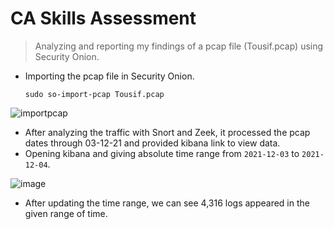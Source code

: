 # CA Skills Assessment

> Analyzing and reporting my findings of a pcap file (Tousif.pcap) using Security Onion.

* Importing the pcap file in Security Onion.

      sudo so-import-pcap Tousif.pcap

![importpcap](https://github.com/tousif13/CISCO_CyberOps/assets/33444140/000db938-5fb3-4ab8-bf8b-e7e2b2ff054a)

* After analyzing the traffic with Snort and Zeek, it processed the pcap dates through 03-12-21 and provided kibana link to view data.
* Opening kibana and giving absolute time range from `2021-12-03` to `2021-12-04`.

![image](https://github.com/tousif13/CISCO_CyberOps/assets/33444140/9d6c3f37-aeb1-4bcf-bb54-f407336cf5df)

* After updating the time range, we can see 4,316 logs appeared in the given range of time.

